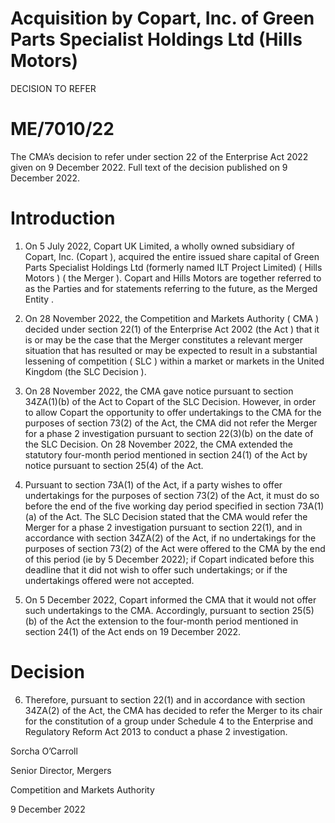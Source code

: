 # Acquisition by Copart, Inc. of Green Parts Specialist Holdings Ltd (Hills Motors)

DECISION TO REFER

# ME/7010/22

The CMA’s decision to refer under section 22 of the Enterprise Act 2022 given on 9 December 2022. Full text of the decision published on 9 December 2022.

# Introduction

1. On 5 July 2022, Copart UK Limited, a wholly owned subsidiary of Copart, Inc. (Copart ), acquired the entire issued share capital of Green Parts Specialist Holdings Ltd (formerly named ILT Project Limited) ( Hills Motors ) ( the Merger ). Copart and Hills Motors are together referred to as the Parties and for statements referring to the future, as the Merged Entity .

2. On 28 November 2022, the Competition and Markets Authority ( CMA ) decided under section 22(1) of the Enterprise Act 2002 (the Act ) that it is or may be the case that the Merger constitutes a relevant merger situation that has resulted or may be expected to result in a substantial lessening of competition ( SLC ) within a market or markets in the United Kingdom (the SLC Decision ).

3. On 28 November 2022, the CMA gave notice pursuant to section 34ZA(1)(b) of the Act to Copart of the SLC Decision. However, in order to allow Copart the opportunity to offer undertakings to the CMA for the purposes of section 73(2) of the Act, the CMA did not refer the Merger for a phase 2 investigation pursuant to section 22(3)(b) on the date of the SLC Decision. On 28 November 2022, the CMA extended the statutory four-month period mentioned in section 24(1) of the Act by notice pursuant to section 25(4) of the Act.

4. Pursuant to section 73A(1) of the Act, if a party wishes to offer undertakings for the purposes of section 73(2) of the Act, it must do so before the end of the five working day period specified in section 73A(1)(a) of the Act. The SLC Decision stated that the CMA would refer the Merger for a phase 2 investigation pursuant to section 22(1), and in accordance with section 34ZA(2) of the Act, if no undertakings for the purposes of section 73(2) of the Act were offered to the CMA by the end of this period (ie by 5 December 2022); if Copart indicated before this deadline that it did not wish to offer such undertakings; or if the undertakings offered were not accepted.

5. On 5 December 2022, Copart informed the CMA that it would not offer such undertakings to the CMA. Accordingly, pursuant to section 25(5)(b) of the Act the extension to the four-month period mentioned in section 24(1) of the Act ends on 19 December 2022.


# Decision

6. Therefore, pursuant to section 22(1) and in accordance with section 34ZA(2) of the Act, the CMA has decided to refer the Merger to its chair for the constitution of a group under Schedule 4 to the Enterprise and Regulatory Reform Act 2013 to conduct a phase 2 investigation.

Sorcha O’Carroll

Senior Director, Mergers

Competition and Markets Authority

9 December 2022